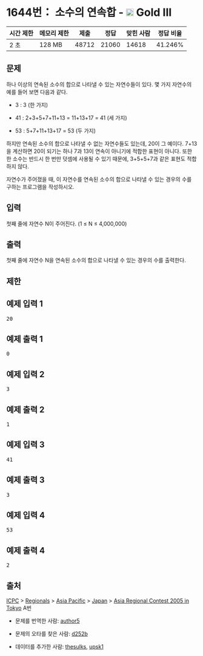 # 1644번： 소수의 연속합 - <img src="https://static.solved.ac/tier_small/13.svg" style="height:20px" /> Gold III



| 시간 제한 | 메모리 제한 | 제출 | 정답 | 맞힌 사람 | 정답 비율 |
| --- | --- | --- | --- | --- | --- |
| 2 초 | 128 MB | 48712 | 21060 | 14618 | 41.246% |
## 문제

하나 이상의 연속된 소수의 합으로 나타낼 수 있는 자연수들이 있다. 몇 가지 자연수의 예를 들어 보면 다음과 같다.

- 3 : 3 (한 가지)

- 41 : 2+3+5+7+11+13 = 11+13+17 = 41 (세 가지)

- 53 : 5+7+11+13+17 = 53 (두 가지)

하지만 연속된 소수의 합으로 나타낼 수 없는 자연수들도 있는데, 20이 그 예이다. 7+13을 계산하면 20이 되기는 하나 7과 13이 연속이 아니기에 적합한 표현이 아니다. 또한 한 소수는 반드시 한 번만 덧셈에 사용될 수 있기 때문에, 3+5+5+7과 같은 표현도 적합하지 않다.

자연수가 주어졌을 때, 이 자연수를 연속된 소수의 합으로 나타낼 수 있는 경우의 수를 구하는 프로그램을 작성하시오.

## 입력

첫째 줄에 자연수 N이 주어진다. (1 ≤ N ≤ 4,000,000)

## 출력

첫째 줄에 자연수 N을 연속된 소수의 합으로 나타낼 수 있는 경우의 수를 출력한다.

## 제한

## 예제 입력 1

<pre>20
</pre>
## 예제 출력 1

<pre>0</pre>
## 예제 입력 2

<pre>3
</pre>
## 예제 출력 2

<pre>1
</pre>
## 예제 입력 3

<pre>41
</pre>
## 예제 출력 3

<pre>3
</pre>
## 예제 입력 4

<pre>53
</pre>
## 예제 출력 4

<pre>2
</pre>
## 출처

[ICPC](/category/1) > [Regionals](/category/7) > [Asia Pacific](/category/42) > [Japan](/category/43) > [Asia Regional Contest 2005 in Tokyo](/category/detail/198) A번

- 문제를 번역한 사람: [author5](/user/author5)

- 문제의 오타를 찾은 사람: [d252b](/user/d252b)

- 데이터를 추가한 사람: [thesulks](/user/thesulks), [upsk1](/user/upsk1)